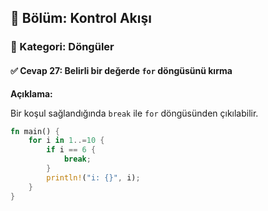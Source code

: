 ## 📘 Bölüm: Kontrol Akışı  
### 🔹 Kategori: Döngüler  
#### ✅ Cevap 27: Belirli bir değerde `for` döngüsünü kırma

**Açıklama:**

Bir koşul sağlandığında `break` ile `for` döngüsünden çıkılabilir.

```rust
fn main() {
    for i in 1..=10 {
        if i == 6 {
            break;
        }
        println!("i: {}", i);
    }
}
```
